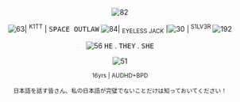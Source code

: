
<p align="center"><img src="https://i.postimg.cc/k4KnwBkW/IMG_1689.gif" alt="82"/></p>
<p align="center"> <img src="https://i.postimg.cc/pL8s89jB/C3673471-92-EA-4-DF3-A90-F-EC235-E42-E601.gif" alt="63"/>| <sup>K1TT</sup> | <samp>SPACE OUTLAW</samp> <img src="https://i.postimg.cc/sg27D4TQ/D930209E-2187-4D0D-8523-7FBD2EC3F4BE.gif" alt="84"/>| <sub>EYELESS JACK</sub> |<img src="https://i.postimg.cc/8zF4K2dM/23180-E7-D-DB02-4002-BED4-6573193-F5645.gif" alt="30"/> |<sup> S1LV3R </sup> <img src="https://i.postimg.cc/7LCCVjr7/D1688DB0-542B-4619-8CB7-19787E30A7FA.gif" alt="192"/></p>
<p align="center"> <img src="https://i.postimg.cc/W4ZcdbpR/853-A30-C5-8-E71-46-E3-8612-AF88-C73224-EA.gif" alt="56"/>
<kbd>HE</kbd> . <kbd>THEY</kbd> . <kbd>SHE</kbd></p><p align="center"> <img src="https://i.postimg.cc/vZ996bLq/F70-F167-C-D232-48-F0-BA26-83-B64-FF99933.gif" alt="51"/></p> <p align="center"><sub>16yrs | AUDHD+BPD</p>
<p align="center"> <sub> 日本語を話す皆さん、私の日本語が完璧でないことだけは知っておいてください！</sub>
